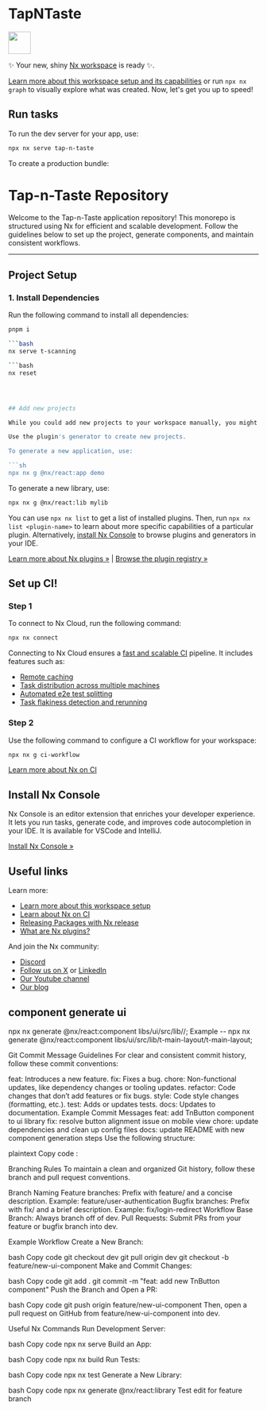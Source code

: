 # TapNTaste

<a alt="Nx logo" href="https://nx.dev" target="_blank" rel="noreferrer"><img src="https://raw.githubusercontent.com/nrwl/nx/master/images/nx-logo.png" width="45"></a>

✨ Your new, shiny [Nx workspace](https://nx.dev) is ready ✨.

[Learn more about this workspace setup and its capabilities](https://nx.dev/getting-started/tutorials/react-standalone-tutorial?utm_source=nx_project&amp;utm_medium=readme&amp;utm_campaign=nx_projects) or run `npx nx graph` to visually explore what was created. Now, let's get you up to speed!

## Run tasks

To run the dev server for your app, use:

```sh
npx nx serve tap-n-taste
```

To create a production bundle:

# Tap-n-Taste Repository

Welcome to the Tap-n-Taste application repository! This monorepo is structured using Nx for efficient and scalable development. Follow the guidelines below to set up the project, generate components, and maintain consistent workflows.

---

## Project Setup

### 1. Install Dependencies

Run the following command to install all dependencies:

```bash
pnpm i

```bash
nx serve t-scanning

```bash
nx reset




## Add new projects

While you could add new projects to your workspace manually, you might want to leverage [Nx plugins](https://nx.dev/concepts/nx-plugins?utm_source=nx_project&utm_medium=readme&utm_campaign=nx_projects) and their [code generation](https://nx.dev/features/generate-code?utm_source=nx_project&utm_medium=readme&utm_campaign=nx_projects) feature.

Use the plugin's generator to create new projects.

To generate a new application, use:

```sh
npx nx g @nx/react:app demo
```

To generate a new library, use:

```sh
npx nx g @nx/react:lib mylib
```

You can use `npx nx list` to get a list of installed plugins. Then, run `npx nx list <plugin-name>` to learn about more specific capabilities of a particular plugin. Alternatively, [install Nx Console](https://nx.dev/getting-started/editor-setup?utm_source=nx_project&utm_medium=readme&utm_campaign=nx_projects) to browse plugins and generators in your IDE.

[Learn more about Nx plugins &raquo;](https://nx.dev/concepts/nx-plugins?utm_source=nx_project&utm_medium=readme&utm_campaign=nx_projects) | [Browse the plugin registry &raquo;](https://nx.dev/plugin-registry?utm_source=nx_project&utm_medium=readme&utm_campaign=nx_projects)

## Set up CI!

### Step 1

To connect to Nx Cloud, run the following command:

```sh
npx nx connect
```

Connecting to Nx Cloud ensures a [fast and scalable CI](https://nx.dev/ci/intro/why-nx-cloud?utm_source=nx_project&utm_medium=readme&utm_campaign=nx_projects) pipeline. It includes features such as:

- [Remote caching](https://nx.dev/ci/features/remote-cache?utm_source=nx_project&utm_medium=readme&utm_campaign=nx_projects)
- [Task distribution across multiple machines](https://nx.dev/ci/features/distribute-task-execution?utm_source=nx_project&utm_medium=readme&utm_campaign=nx_projects)
- [Automated e2e test splitting](https://nx.dev/ci/features/split-e2e-tasks?utm_source=nx_project&utm_medium=readme&utm_campaign=nx_projects)
- [Task flakiness detection and rerunning](https://nx.dev/ci/features/flaky-tasks?utm_source=nx_project&utm_medium=readme&utm_campaign=nx_projects)

### Step 2

Use the following command to configure a CI workflow for your workspace:

```sh
npx nx g ci-workflow
```

[Learn more about Nx on CI](https://nx.dev/ci/intro/ci-with-nx#ready-get-started-with-your-provider?utm_source=nx_project&utm_medium=readme&utm_campaign=nx_projects)

## Install Nx Console

Nx Console is an editor extension that enriches your developer experience. It lets you run tasks, generate code, and improves code autocompletion in your IDE. It is available for VSCode and IntelliJ.

[Install Nx Console &raquo;](https://nx.dev/getting-started/editor-setup?utm_source=nx_project&utm_medium=readme&utm_campaign=nx_projects)

## Useful links

Learn more:

- [Learn more about this workspace setup](https://nx.dev/getting-started/tutorials/react-standalone-tutorial?utm_source=nx_project&amp;utm_medium=readme&amp;utm_campaign=nx_projects)
- [Learn about Nx on CI](https://nx.dev/ci/intro/ci-with-nx?utm_source=nx_project&utm_medium=readme&utm_campaign=nx_projects)
- [Releasing Packages with Nx release](https://nx.dev/features/manage-releases?utm_source=nx_project&utm_medium=readme&utm_campaign=nx_projects)
- [What are Nx plugins?](https://nx.dev/concepts/nx-plugins?utm_source=nx_project&utm_medium=readme&utm_campaign=nx_projects)

And join the Nx community:
- [Discord](https://go.nx.dev/community)
- [Follow us on X](https://twitter.com/nxdevtools) or [LinkedIn](https://www.linkedin.com/company/nrwl)
- [Our Youtube channel](https://www.youtube.com/@nxdevtools)
- [Our blog](https://nx.dev/blog?utm_source=nx_project&utm_medium=readme&utm_campaign=nx_projects)


## component generate ui

 npx nx generate @nx/react:component libs/ui/src/lib/<component-folder>/<t-component-name>;
 Example -- npx nx generate @nx/react:component libs/ui/src/lib/t-main-layout/t-main-layout;


Git Commit Message Guidelines
For clear and consistent commit history, follow these commit conventions:

feat: Introduces a new feature.
fix: Fixes a bug.
chore: Non-functional updates, like dependency changes or tooling updates.
refactor: Code changes that don’t add features or fix bugs.
style: Code style changes (formatting, etc.).
test: Adds or updates tests.
docs: Updates to documentation.
Example Commit Messages
feat: add TnButton component to ui library
fix: resolve button alignment issue on mobile view
chore: update dependencies and clean up config files
docs: update README with new component generation steps
Use the following structure:

plaintext
Copy code
<type>: <subject>

Branching Rules
To maintain a clean and organized Git history, follow these branch and pull request conventions.

Branch Naming
Feature branches: Prefix with feature/ and a concise description.
Example: feature/user-authentication
Bugfix branches: Prefix with fix/ and a brief description.
Example: fix/login-redirect
Workflow
Base Branch: Always branch off of dev.
Pull Requests: Submit PRs from your feature or bugfix branch into dev.



Example Workflow
Create a New Branch:

bash
Copy code
git checkout dev
git pull origin dev
git checkout -b feature/new-ui-component
Make and Commit Changes:

bash
Copy code
git add .
git commit -m "feat: add new TnButton component"
Push the Branch and Open a PR:

bash
Copy code
git push origin feature/new-ui-component
Then, open a pull request on GitHub from feature/new-ui-component into dev.

Useful Nx Commands
Run Development Server:

bash
Copy code
npx nx serve <app-name>
Build an App:

bash
Copy code
npx nx build <app-name>
Run Tests:

bash
Copy code
npx nx test <project-name>
Generate a New Library:

bash
Copy code
npx nx generate @nx/react:library <library-name>T e s t   e d i t   f o r   f e a t u r e   b r a n c h  
 